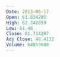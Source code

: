```yaml
---
Date: 2013-06-17
Open: 61.634285
High: 62.242859
Low: 61.48
Close: 61.714287
Adj Close: 48.4132
Volume: 64853600
---
```

